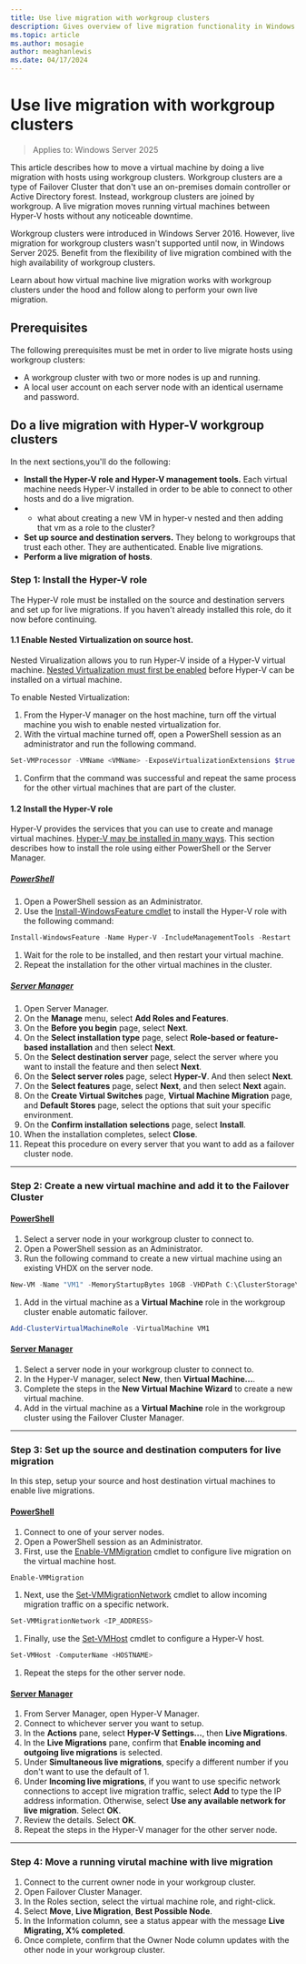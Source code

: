 ```yaml
---
title: Use live migration with workgroup clusters
description: Gives overview of live migration functionality in Windows Server 2016.
ms.topic: article
ms.author: mosagie
author: meaghanlewis
ms.date: 04/17/2024
---
```


# Use live migration with workgroup clusters

>Applies to: Windows Server 2025

This article describes how to move a virtual machine by doing a live migration with hosts using workgroup clusters. Workgroup clusters are a type of Failover Cluster that don't use an on-premises domain controller or Active Directory forest. Instead, workgroup clusters are joined by workgroup. A live migration moves running virtual machines between Hyper-V hosts without any noticeable downtime.

Workgroup clusters were introduced in Windows Server 2016. However, live migration for workgroup clusters wasn't supported until now, in Windows Server 2025. Benefit from the flexibility of live migration combined with the high availability of workgroup clusters.

Learn about how virtual machine live migration works with workgroup clusters under the hood and follow along to perform your own live migration.

## Prerequisites

The following prerequisites must be met in order to live migrate hosts using workgroup clusters:

- A workgroup cluster with two or more nodes is up and running.
- A local user account on each server node with an identical username and password.

## Do a live migration with Hyper-V workgroup clusters

In the next sections,you'll do the following:

- **Install the Hyper-V role and Hyper-V management tools.** Each virtual machine needs Hyper-V installed in order to be able to connect to other hosts and do a live migration.
- - what about creating a new VM in hyper-v nested and then adding that vm as a role to the cluster?
- **Set up source and destination servers.** They belong to workgroups that trust each other. They are authenticated. Enable live migrations.
- **Perform a live migration of hosts**.


### Step 1: Install the Hyper-V role

The Hyper-V role must be installed on the source and destination servers and set up for live migrations. If you haven't already installed this role, do it now before continuing.

#### 1.1 Enable Nested Virtualization on source host.

Nested Virualization allows you to run Hyper-V inside of a Hyper-V virtual machine. [Nested Virtualization must first be enabled](/virtualization/hyper-v-on-windows/user-guide/enable-nested-virtualization) before Hyper-V can be installed on a virtual machine.

To enable Nested Virtualization:

1. From the Hyper-V manager on the host machine, turn off the virtual machine you wish to enable nested virtualization for.
1. With the virtual machine turned off, open a PowerShell session as an administrator and run the following command.
```powershell
Set-VMProcessor -VMName <VMName> -ExposeVirtualizationExtensions $true
```
1. Confirm that the command was successful and repeat the same process for the other virtual machines that are part of the cluster.

#### 1.2 Install the Hyper-V role

Hyper-V provides the services that you can use to create and manage virtual machines. [Hyper-V may be installed in many ways](/windows-server/virtualization/hyper-v/get-started/install-the-hyper-v-role-on-windows-server). This section describes how to install the role using either PowerShell or the Server Manager.

##### [PowerShell](#tab/powershell)

1. Open a PowerShell session as an Administrator.
1. Use the [Install-WindowsFeature cmdlet](/powershell/module/servermanager/install-windowsfeature) to install the Hyper-V role with the following command:
```powershell
Install-WindowsFeature -Name Hyper-V -IncludeManagementTools -Restart
```
1. Wait for the role to be installed, and then restart your virtual machine.
1. Repeat the installation for the other virtual machines in the cluster.

##### [Server Manager](#tab/server-manager)

1. Open Server Manager.
1. On the **Manage** menu, select **Add Roles and Features**.
1. On the **Before you begin** page, select **Next**.
1. On the **Select installation type** page, select **Role-based or feature-based installation** and then select **Next**.
1. On the **Select destination server** page, select the server where you want to install the feature and then select **Next**.
1. On the **Select server roles** page, select **Hyper-V**. And then select **Next**.
1. On the **Select features** page, select **Next**, and then select **Next** again.
1. On the **Create Virtual Switches** page, **Virtual Machine Migration** page, and **Default Stores** page, select the options that suit your specific environment.
1. On the **Confirm installation selections** page, select **Install**.
1. When the installation completes, select **Close**.
1. Repeat this procedure on every server that you want to add as a failover cluster node.

---

### Step 2: Create a new virtual machine and add it to the Failover Cluster

#### [PowerShell](#tab/powershell)

1. Select a server node in your workgroup cluster to connect to.
1. Open a PowerShell session as an Administrator.
1. Run the following command to create a new virtual machine using an existing VHDX on the server node.
```powershell
New-VM -Name "VM1" -MemoryStartupBytes 10GB -VHDPath C:\ClusterStorage\VDisk01\WS2025Datacenter.vhdx
```
1. Add in the virtual machine as a **Virtual Machine** role in the workgroup cluster enable automatic failover.
```powershell
Add-ClusterVirtualMachineRole -VirtualMachine VM1
```

#### [Server Manager](#tab/server-manager)

1. Select a server node in your workgroup cluster to connect to.
1. In the Hyper-V manager, select **New**, then  **Virtual Machine...**.
1. Complete the steps in the **New Virtual Machine Wizard** to create a new virtual machine.
1. Add in the virtual machine as a **Virtual Machine** role in the workgroup cluster using the Failover Cluster Manager.

---

### Step 3: Set up the source and destination computers for live migration

In this step, setup your source and host destination virtual machines to enable live migrations.

#### [PowerShell](#tab/powershell)

1. Connect to one of your server nodes.
1. Open a PowerShell session as an Administrator.
1. First, use the [Enable-VMMigration](/powershell/module/hyper-v/enable-vmmigration) cmdlet to configure live migration on the virtual machine host.
```powershell
Enable-VMMigration
```
1. Next, use the [Set-VMMigrationNetwork](/powershell/module/hyper-v/set-vmmigrationnetwork) cmdlet to allow incoming migration traffic on a specific network.
```powershell
Set-VMMigrationNetwork <IP_ADDRESS>
```
1. Finally, use the [Set-VMHost](/powershell/module/hyper-v/set-vmhost) cmdlet to configure a Hyper-V host.
```powershell
Set-VMHost -ComputerName <HOSTNAME>
```
1. Repeat the steps for the other server node.

#### [Server Manager](#tab/server-manager)

1. From Server Manager, open Hyper-V Manager.
1. Connect to whichever server you want to setup.
1. In the **Actions** pane, select **Hyper-V Settings...**, then **Live Migrations**.
1. In the **Live Migrations** pane, confirm that **Enable incoming and outgoing live migrations** is selected.
1. Under **Simultaneous live migrations**, specify a different number if you don't want to use the default of 1.
1. Under **Incoming live migrations**, if you want to use specific network connections to accept live migration traffic, select **Add** to type the IP address information. Otherwise, select **Use any available network for live migration**. Select **OK**.
1. Review the details. Select **OK**.
1. Repeat the steps in the Hyper-V manager for the other server node.

---

### Step 4: Move a running virutal machine with live migration

1. Connect to the current owner node in your workgroup cluster.
1. Open Failover Cluster Manager.
1. In the Roles section, select the virtual machine role, and right-click.
1. Select **Move**, **Live Migration**, **Best Possible Node**.
1. In the Information column, see a status appear with the message **Live Migrating, X% completed**.
1. Once complete, confirm that the Owner Node column updates with the other node in your workgroup cluster.

